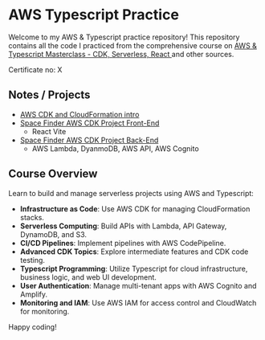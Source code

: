 # AWS Typescript Practice

Welcome to my AWS & Typescript practice repository! This repository contains all the code I practiced from the comprehensive course on [AWS & Typescript Masterclass - CDK, Serverless, React
](https://www.udemy.com/course/aws-typescript-cdk-serverless-react) and other sources. 

Certificate no: X

## Notes / Projects
* [AWS CDK and CloudFormation intro](https://github.com/Samuelcy/aws-typescript-practice/tree/main/01-aws-cdk-cloud-formation-intro/cdk-starter)
* [Space Finder AWS CDK Project Front-End](https://github.com/Samuelcy/aws-typescript-practice/tree/main/02-aws-cdk-typescript-project/space-finder-frontend)
  - React Vite
* [Space Finder AWS CDK Project Back-End](https://github.com/Samuelcy/aws-typescript-practice/tree/main/02-aws-cdk-typescript-project/space-finder)
  - AWS Lambda, DyanmoDB, AWS API, AWS Cognito 

## Course Overview
Learn to build and manage serverless projects using AWS and Typescript:
- **Infrastructure as Code**: Use AWS CDK for managing CloudFormation stacks.
- **Serverless Computing**: Build APIs with Lambda, API Gateway, DynamoDB, and S3.
- **CI/CD Pipelines**: Implement pipelines with AWS CodePipeline.
- **Advanced CDK Topics**: Explore intermediate features and CDK code testing.
- **Typescript Programming**: Utilize Typescript for cloud infrastructure, business logic, and web UI development.
- **User Authentication**: Manage multi-tenant apps with AWS Cognito and Amplify.
- **Monitoring and IAM**: Use AWS IAM for access control and CloudWatch for monitoring.


Happy coding!
